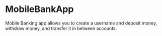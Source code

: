 # MobileBankApp
Mobile Banking app allows you to create a username and deposit money, withdraw money, and transfer it in between accounts. 
